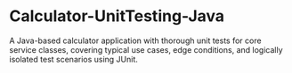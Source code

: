 # Calculator-UnitTesting-Java
A Java-based calculator application with thorough unit tests for core service classes, covering typical use cases, edge conditions, and logically isolated test scenarios using JUnit.
